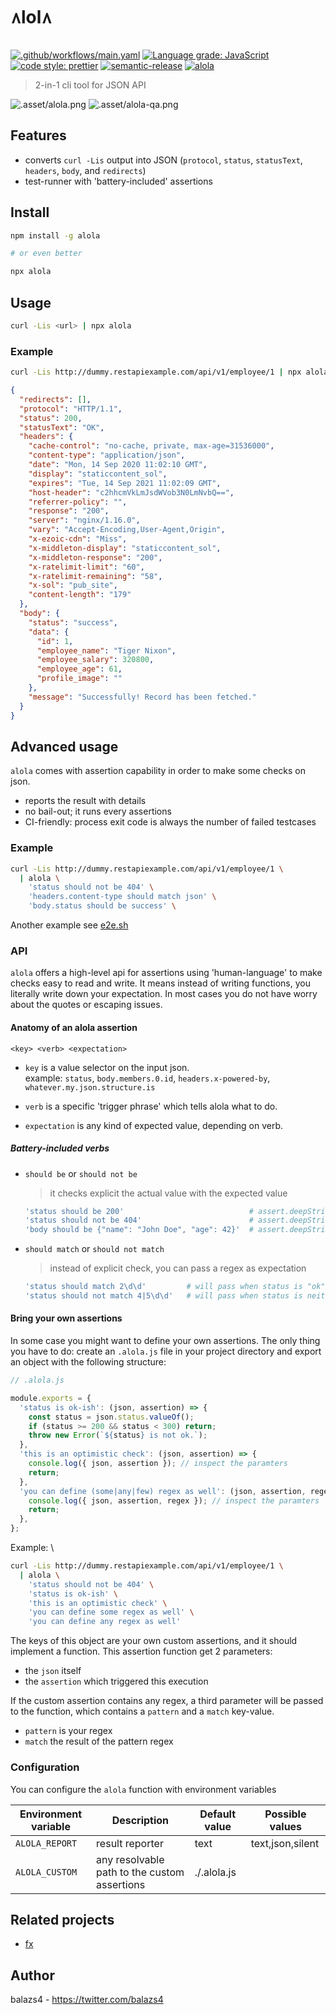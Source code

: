 # ᭴lol᭴

[![.github/workflows/main.yaml](https://github.com/balazs4/alola/workflows/.github/workflows/main.yaml/badge.svg)](https://github.com/balazs4/alola/actions?query=workflow%3A.github%2Fworkflows%2Fmain.yaml+branch%3Amaster)
[![Language grade: JavaScript](https://img.shields.io/lgtm/grade/javascript/g/balazs4/alola.svg?logo=lgtm&logoWidth=18)](https://lgtm.com/projects/g/balazs4/alola/context:javascript)
[![code style: prettier](https://img.shields.io/badge/code_style-prettier-ff69b4.svg)](https://github.com/prettier/prettier)
[![semantic-release](https://img.shields.io/badge/%20%20%F0%9F%93%A6%F0%9F%9A%80-semantic--release-e10079.svg)](https://github.com/semantic-release/semantic-release)
[![alola](https://img.shields.io/npm/v/alola?logo=node.js)](https://www.npmjs.com/package/alola)

> 2-in-1 cli tool for JSON API

![.asset/alola.png](.asset/alola.png)
![.asset/alola-qa.png](.asset/alola-qa.png)

## Features

- converts `curl -Lis` output into JSON (`protocol`, `status`, `statusText`, `headers`, `body`, and `redirects`)
- test-runner with 'battery-included' assertions

## Install

```bash
npm install -g alola

# or even better

npx alola
```

## Usage

```bash
curl -Lis <url> | npx alola
```

### Example

```bash
curl -Lis http://dummy.restapiexample.com/api/v1/employee/1 | npx alola
```

```json
{
  "redirects": [],
  "protocol": "HTTP/1.1",
  "status": 200,
  "statusText": "OK",
  "headers": {
    "cache-control": "no-cache, private, max-age=31536000",
    "content-type": "application/json",
    "date": "Mon, 14 Sep 2020 11:02:10 GMT",
    "display": "staticcontent_sol",
    "expires": "Tue, 14 Sep 2021 11:02:09 GMT",
    "host-header": "c2hhcmVkLmJsdWVob3N0LmNvbQ==",
    "referrer-policy": "",
    "response": "200",
    "server": "nginx/1.16.0",
    "vary": "Accept-Encoding,User-Agent,Origin",
    "x-ezoic-cdn": "Miss",
    "x-middleton-display": "staticcontent_sol",
    "x-middleton-response": "200",
    "x-ratelimit-limit": "60",
    "x-ratelimit-remaining": "58",
    "x-sol": "pub_site",
    "content-length": "179"
  },
  "body": {
    "status": "success",
    "data": {
      "id": 1,
      "employee_name": "Tiger Nixon",
      "employee_salary": 320800,
      "employee_age": 61,
      "profile_image": ""
    },
    "message": "Successfully! Record has been fetched."
  }
}
```

## Advanced usage

`alola` comes with assertion capability in order to make some checks on json.

- reports the result with details
- no bail-out; it runs every assertions
- CI-friendly: process exit code is always the number of failed testcases

### Example

```bash
curl -Lis http://dummy.restapiexample.com/api/v1/employee/1 \
  | alola \
    'status should not be 404' \
    'headers.content-type should match json' \
    'body.status should be success' \
```

Another example see [e2e.sh](./e2e.sh)

### API

`alola` offers a high-level api for assertions using 'human-language' to make checks easy to read and write. It means instead of writing functions, you literally write down your expectation.
In most cases you do not have worry about the quotes or escaping issues.

#### Anatomy of an alola assertion

```
<key> <verb> <expectation>
```

- `key` is a value selector on the input json. \
  example: `status`, `body.members.0.id`, `headers.x-powered-by`, `whatever.my.json.structure.is`

- `verb` is a specific 'trigger phrase' which tells alola what to do.
- `expectation` is any kind of expected value, depending on verb.

##### Battery-included verbs

- `should be` or `should not be`

  > it checks explicit the actual value with the expected value

  ```bash
  'status should be 200'                            # assert.deepStrictEqual(json.status, 200)
  'status should not be 404'                        # assert.deepStrictEqual(json.status, 200)
  'body should be {"name": "John Doe", "age": 42}'  # assert.deepStrictEqual(json.body, {"name": "John Doe", "age": 42})
  ```

- `should match` or `should not match`
  > instead of explicit check, you can pass a regex as expectation
  ```bash
  'status should match 2\d\d'         # will pass when status is "ok"
  'status should not match 4|5\d\d'   # will pass when status is neither client nor server error
  ```

#### Bring your own assertions

In some case you might want to define your own assertions.
The only thing you have to do: create an `.alola.js` file in your project directory and export an object with the following structure:

```javascript
// .alola.js

module.exports = {
  'status is ok-ish': (json, assertion) => {
    const status = json.status.valueOf();
    if (status >= 200 && status < 300) return;
    throw new Error(`${status} is not ok.`);
  },
  'this is an optimistic check': (json, assertion) => {
    console.log({ json, assertion }); // inspect the paramters
    return;
  },
  'you can define (some|any|few) regex as well': (json, assertion, regex) => {
    console.log({ json, assertion, regex }); // inspect the paramters
    return;
  },
};
```

Example: \

```bash
curl -Lis http://dummy.restapiexample.com/api/v1/employee/1 \
  | alola \
    'status should not be 404' \
    'status is ok-ish' \
    'this is an optimistic check' \
    'you can define some regex as well' \
    'you can define any regex as well'

```

The keys of this object are your own custom assertions, and it should implement a function.
This assertion function get 2 parameters:

- the `json` itself
- the `assertion` which triggered this execution

If the custom assertion contains any regex, a third parameter will be passed to the function, which contains a `pattern` and a `match` key-value.

- `pattern` is your regex
- `match` the result of the pattern regex

### Configuration

You can configure the `alola` function with environment variables

| Environment variable | Description                                  | Default value | Possible values  |
| -------------------- | -------------------------------------------- | ------------- | ---------------- |
| `ALOLA_REPORT`       | result reporter                              | text          | text,json,silent |
| `ALOLA_CUSTOM`       | any resolvable path to the custom assertions | ./.alola.js   |                  |

## Related projects

- [fx](https://github.com/antonmedv/fx)

## Author

balazs4 - https://twitter.com/balazs4
